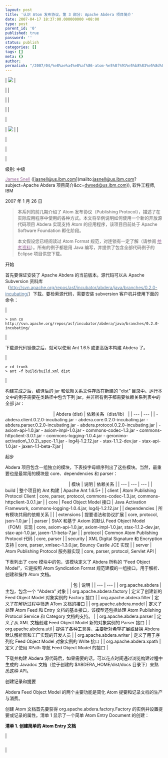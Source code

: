 ```yaml
---
layout: post
title: '认识 Atom 发布协议，第 3 部分: Apache Abdera 项目简介'
date: 2007-04-17 18:37:00.000000000 +08:00
type: post
parent_id: '0'
published: true
password: ''
status: publish
categories: []
tags: []
meta: {}
author: 
permalink: "/2007/04/%e8%ae%a4%e8%af%86-atom-%e5%8f%91%e5%b8%83%e5%8d%8f%e8%ae%ae%ef%bc%8c%e7%ac%ac-3-%e9%83%a8%e5%88%86-apache-abdera-%e9%a1%b9%e7%9b%ae%e7%ae%80%e4%bb%8b.html"
---
```

| ![](http://www.ibm.com/i/c.gif) | 

| |

| |

| |

| 

| ![](http://www.ibm.com/i/c.gif) | | 

<font color="#5c81a7" size="2"></font>

 |

 |

 |

级别: 中级

[<font color="#996699">James Snell</font>](http://www.ibm.com/developerworks/cn/xml/x-atompp3/index.html#author) ([<font color="#5c81a7">jasnell@us.ibm.com</font>](mailto:jasnell@us.ibm.com?subject=Apache Abdera 项目简介&cc=dwxed@us.ibm.com)), 软件工程师, IBM

2007 年 1 月 26 日

> 本系列的前几期介绍了 Atom 发布协议（Publishing Protocol），描述了在实际应用程序中使用的各种方式。本文将举例说明如何使用一个新的开放源代码项目 Abdera 实现支持 Atom 的应用程序，该项目目前处于 Apache Software Foundation 孵化阶段。
> 
> 本文假设您已经阅读过 Atom Format 规范，对连锁有一定了解（请参阅 [<font color="#996699">参考资料</font>](http://www.ibm.com/developerworks/cn/xml/x-atompp3/index.html#resources)）。所有的例子都是用 Java 编写，并提供了包含全部代码例子的 Eclipse 项目供您下载。

<font color="#000000">开始</font>

首先要保证安装了 Apache Abdera 的当前版本。源代码可以从 Apache Subversion 资料库（[<font color="#5c81a7">http://svn.apache.org/repos/asf/incubator/abdera/java/branches/0.2.0-incubating/</font>](http://svn.apache.org/repos/asf/incubator/abdera/java/branches/0.2.0-incubating/)）下载。要检索源代码，需要安装 subversion 客户机并使用下面的命令：

| 
```
> svn co http://svn.apache.org/repos/asf/incubator/abdera/java/branches/0.2.0-incubating/
```
 |

下载源代码镜像之后，就可以使用 Ant 1.6.5 或更高版本构建 Abdera 了。

| 
```
> cd trunk
> ant -f build/build.xml dist
```
 |

构建完成之后，编译后的 jar 和依赖关系文件存放在新建的 “dist” 目录中。运行本文中的例子需要在类路径中包含下列 jar。并非所有例子都需要依赖关系列表中的全部 jar：

<caption>
<strong><font color="#ffffff">表 1. 运行示例需要的 jar</font></strong> </caption>| Abdera (dist) | 依赖关系（dist/lib） |
| --- | --- |
| 
- abdera.client.0.2.0-incubating.jar 
- abdera.core.0.2.0-incubating.jar 
- abdera.parser.0.2.0-incubating.jar 
- abdera.protocol.0.2.0-incubating.jar 
 | 
- axiom-api-1.0.jar 
- axiom-impl-1.0.jar 
- commons-codec-1.3.jar 
- commons-httpclient-3.0.1.jar 
- commons-logging-1.0.4.jar 
- geronimo-activation\_1.0.2\_spec-1.1.jar 
- log4j-1.2.12.jar 
- stax-1.1.2-dev.jar 
- stax-api-1.0.jar 
- jaxen-1.1-beta-7.jar 
 |

<font color="#000000">起步</font>

Abdera 项目包含一组独立的模块，下表按字母顺序列出了这些模块。当然，最重要也是最常用的模块是 core、dependencies 和 parser：

<caption>
<strong><font color="#ffffff">表 2. Apache Abdera 项目模块</font></strong> </caption>| 模块 | 说明 | 依赖关系 |
| --- | --- | --- |
| build | 整个项目的 Ant 构建 | Apache Ant 1.6.5+ |
| client | Atom Publishing Protocol Client | core, parser, protocol, commons-codec-1.3.jar, commons-httpclient-3.0.1.jar |
| core | Feed Object Model 接口 | Java Activation Framework, commons-logging-1.0.4.jar, log4j-1.2.12.jar |
| dependencies | 所有模块共用的依赖关系 | |
| extensions | 提要语法和协议扩展 | core, protocol, json-1.0.jar |
| parser | StAX 和基于 Axiom 的默认 Feed Object Model （FOM）实现 | core, axiom-api-1.0.jar, axiom-impl-1.0.jar, stax-1.1.2-dev.jar, stax-api-1.0.jar, jaxen-1.1-beta-7.jar |
| protocol | Common Atom Publishing Protocol 代码 | core, parser |
| security | XML Digital Signature 和 Encryption 支持 | core, parser, xmlsec-1.3.0.jar, Bouncy Castle JCE 实现 |
| server | Atom Publishing Protocol 服务器实现 | core, parser, protocol, Servlet API |

下表列出了 core 模块中的包，该模块定义了 Abdera 所称的 “Feed Object Model”，它是按照 Atom Syndication Format 规范建模的一组接口，用于解析、创建和操作 Atom 文档。

<caption>
<strong><font color="#ffffff">表 3. Abdera “core” 模块中的包</font></strong> </caption>| 包 | 说明 |
| --- | --- |
| org.apache.abdera | 主包，包含一个 “Abdera” 对象 |
| org.apache.abdera.factory | 定义了创建新的 Feed Object Model 对象实例的 Factory 接口 |
| org.apache.abdera.filter | 定义了在解析过程中筛选 ATom 文档的接口 |
| org.apache.abdera.model | 定义了处理 Atom Feed 和 Entry 文档的基本接口，该模型还包括处理 Atom Publishing Protocol Service 和 Category 文档的支持。 |
| org.apache.abdera.parser | 定义了从 XML 文档创建 Feed Object Model 新的对象实例的 Parser 接口 |
| org.apache.abdera.util | 提供了各种工具类，主要针对希望扩展或替换 Abdera 默认解析器和工厂实现的开发人员 |
| org.apache.abdera.writer | 定义了用于序列化 Feed Object Model 对象实例的 Write 接口 |
| org.apache.abdera.xpath | 定义了使用 XPath 导航 Feed Object Model 的接口 |

下载并构建 Abdera 源代码后，如果需要的话，可以花点时间通过浏览构建过程中生成的 Javadoc 文档（位于创建的 $ABDERA\_HOME/dist/docs 目录下）来熟悉这种 API。

<font color="#000000">创建记录和提要</font>

Abdera Feed Object Model 的两个主要功能是简化 Atom 提要和记录文档的生产与消费。

创建 Atom 文档首先要获得 org.apache.abdera.factory.Factory 的实例并设置提要或记录的属性。清单 1 显示了一个简单 Atom Entry Document 的创建：

**<font color="#000000">清单 1. 创建简单的 Atom Entry 文档</font>**

| 
```

```
 |

